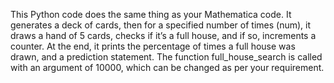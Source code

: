
This Python code does the same thing as your Mathematica code. It generates a deck of cards, then for a specified number of times (num), it draws a hand of 5 cards, checks if it’s a full house, and if so, increments a counter. At the end, it prints the percentage of times a full house was drawn, and a prediction statement. The function full_house_search is called with an argument of 10000, which can be changed as per your requirement.